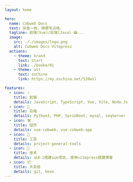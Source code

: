 ```yaml
---
layout: home

hero:
  name: Cobweb Docs
  text: 杂鱼一枚，随便写点啥。
  tagline: 前端(Vue)/后端(Java) 😂...
  image:
    src: ././images/logo.png
    alt: Cobweb Docs Vitepress
  actions:
    - theme: brand
      text: Start
      link: ./booke/01
    - theme: alt
      text: osChina
      link: https://my.oschina.net/520wsl

features:
  - icon: ⚡️
    title: 前端
    details: JavaScript, TypeScript, Vue, Vite, Node.Js
  - icon: 🖖
    title: 后端
    details: Python3, PHP, SprinBoot, mysql, seqServer
  - icon: 🛠️
    title: 组件
    details: vue-cobweb, vue-cobweb-app
  - icon: 🔧
    title: 工具
    details: project-general-tools
  - icon: 🧱 
    title: 技术
    details: 从0-1搭建vue项目, 使用vitepress搭建博客
  - icon: 📦
    title: 大杂烩
    details: git, hexo
---
```


<style>
  :root {
  --vp-home-hero-name-color: transparent;
  --vp-home-hero-name-background: -webkit-linear-gradient(120deg, #bd34fe, #41d1ff);
}
</style>
